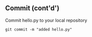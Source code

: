
## Commit (cont'd')

Commit hello.py to your local repository

```
git commit -m "added hello.py"
```

